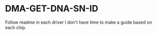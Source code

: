 # DMA-GET-DNA-SN-ID


Follow readme in each driver
I don't have time to make a guide based on each chip.
